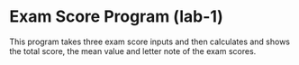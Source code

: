 # Exam Score Program (lab-1)
This program takes three exam score inputs and then calculates and shows the total score, the mean value and letter note of the exam scores.
